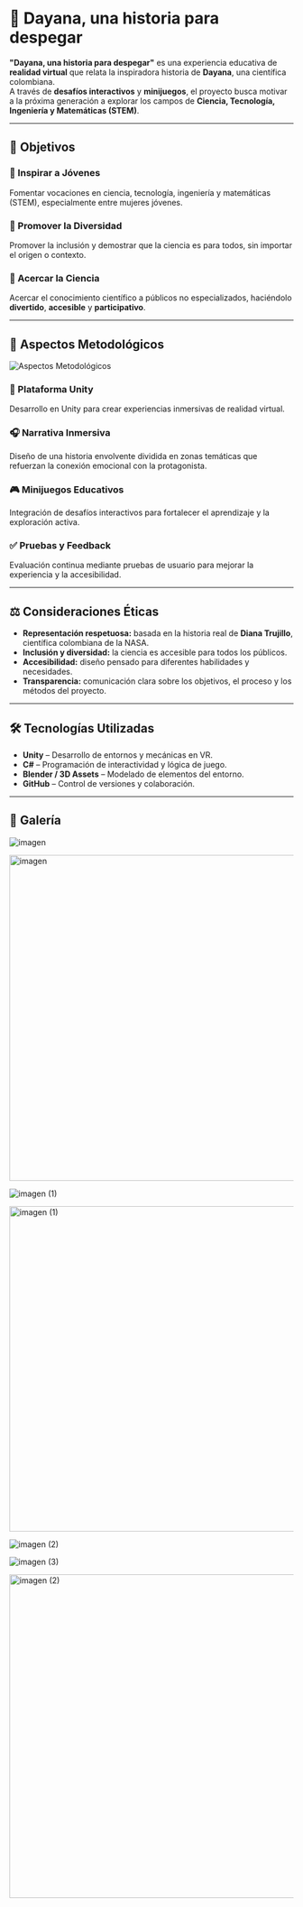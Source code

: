 # 🌌 Dayana, una historia para despegar

**"Dayana, una historia para despegar"** es una experiencia educativa de **realidad virtual** que relata la inspiradora historia de **Dayana**, una científica colombiana.  
A través de **desafíos interactivos** y **minijuegos**, el proyecto busca motivar a la próxima generación a explorar los campos de **Ciencia, Tecnología, Ingeniería y Matemáticas (STEM)**.

---

## 🎯 Objetivos

### 🌟 Inspirar a Jóvenes
Fomentar vocaciones en ciencia, tecnología, ingeniería y matemáticas (STEM), especialmente entre mujeres jóvenes.

### 🤝 Promover la Diversidad
Promover la inclusión y demostrar que la ciencia es para todos, sin importar el origen o contexto.

### 🔬 Acercar la Ciencia
Acercar el conocimiento científico a públicos no especializados, haciéndolo **divertido**, **accesible** y **participativo**.

---

## 🧩 Aspectos Metodológicos

![Aspectos Metodológicos](./aspectos_metodologicos.png)

### 🧱 Plataforma Unity
Desarrollo en Unity para crear experiencias inmersivas de realidad virtual.

### 🎧 Narrativa Inmersiva
Diseño de una historia envolvente dividida en zonas temáticas que refuerzan la conexión emocional con la protagonista.

### 🎮 Minijuegos Educativos
Integración de desafíos interactivos para fortalecer el aprendizaje y la exploración activa.

### ✅ Pruebas y Feedback
Evaluación continua mediante pruebas de usuario para mejorar la experiencia y la accesibilidad.

---

## ⚖️ Consideraciones Éticas

- **Representación respetuosa:** basada en la historia real de **Diana Trujillo**, científica colombiana de la NASA.  
- **Inclusión y diversidad:** la ciencia es accesible para todos los públicos.  
- **Accesibilidad:** diseño pensado para diferentes habilidades y necesidades.  
- **Transparencia:** comunicación clara sobre los objetivos, el proceso y los métodos del proyecto.

---

## 🛠️ Tecnologías Utilizadas

- **Unity** – Desarrollo de entornos y mecánicas en VR.  
- **C#** – Programación de interactividad y lógica de juego.  
- **Blender / 3D Assets** – Modelado de elementos del entorno.  
- **GitHub** – Control de versiones y colaboración.  

---


## 📸 Galería

![imagen](https://github.com/user-attachments/assets/c29b1dc3-00dc-4d76-a8bf-ffc8d05a2354)

<img width="1364" height="578" alt="imagen" src="https://github.com/user-attachments/assets/67494910-3332-4927-9f16-1df199697654" />

![imagen (1)](https://github.com/user-attachments/assets/26466712-8391-4167-80ce-0a8a25087bec)

<img width="1365" height="577" alt="imagen (1)" src="https://github.com/user-attachments/assets/fdc46587-150a-4ddf-9a36-fbf430563077" />

![imagen (2)](https://github.com/user-attachments/assets/f4ea3077-051e-4b44-884a-48d9d5410079)

![imagen (3)](https://github.com/user-attachments/assets/855b86ab-b1d4-4991-bd7d-b744647f3e93)

<img width="1365" height="574" alt="imagen (2)" src="https://github.com/user-attachments/assets/489bc925-4180-453f-bf20-4b0778fb0393" />





